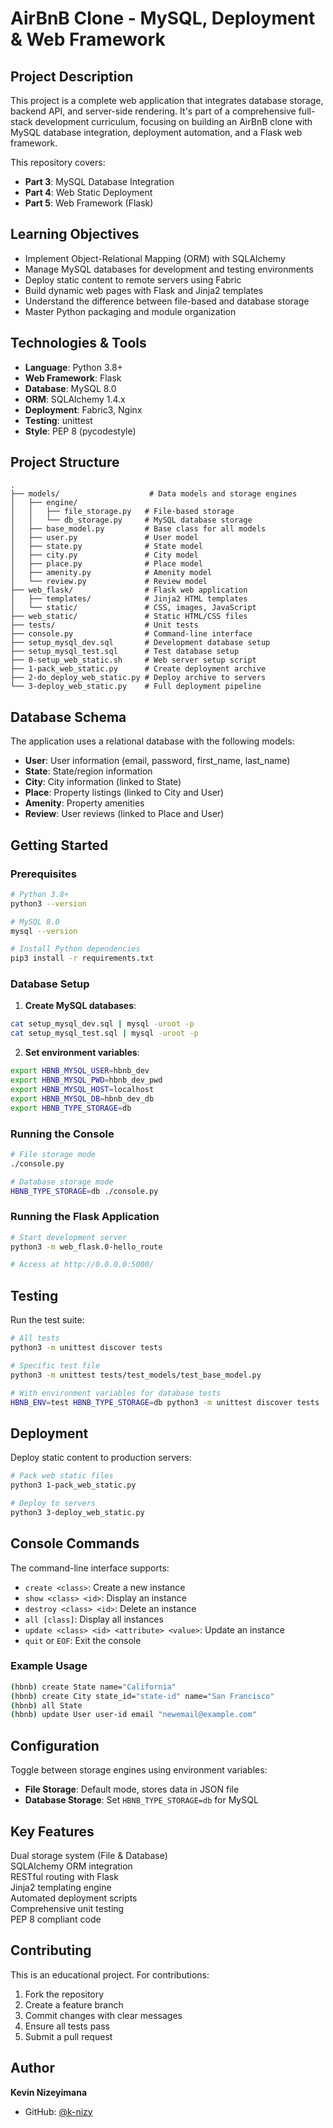 # AirBnB Clone - MySQL, Deployment & Web Framework

## Project Description

This project is a complete web application that integrates database storage, backend API, and server-side rendering. It's part of a comprehensive full-stack development curriculum, focusing on building an AirBnB clone with MySQL database integration, deployment automation, and a Flask web framework.

This repository covers:
- **Part 3**: MySQL Database Integration
- **Part 4**: Web Static Deployment
- **Part 5**: Web Framework (Flask)

##  Learning Objectives

- Implement Object-Relational Mapping (ORM) with SQLAlchemy
- Manage MySQL databases for development and testing environments
- Deploy static content to remote servers using Fabric
- Build dynamic web pages with Flask and Jinja2 templates
- Understand the difference between file-based and database storage
- Master Python packaging and module organization

##  Technologies & Tools

- **Language**: Python 3.8+
- **Web Framework**: Flask
- **Database**: MySQL 8.0
- **ORM**: SQLAlchemy 1.4.x
- **Deployment**: Fabric3, Nginx
- **Testing**: unittest
- **Style**: PEP 8 (pycodestyle)

##  Project Structure

```
.
├── models/                    # Data models and storage engines
│   ├── engine/
│   │   ├── file_storage.py   # File-based storage
│   │   └── db_storage.py     # MySQL database storage
│   ├── base_model.py         # Base class for all models
│   ├── user.py               # User model
│   ├── state.py              # State model
│   ├── city.py               # City model
│   ├── place.py              # Place model
│   ├── amenity.py            # Amenity model
│   └── review.py             # Review model
├── web_flask/                # Flask web application
│   ├── templates/            # Jinja2 HTML templates
│   └── static/               # CSS, images, JavaScript
├── web_static/               # Static HTML/CSS files
├── tests/                    # Unit tests
├── console.py                # Command-line interface
├── setup_mysql_dev.sql       # Development database setup
├── setup_mysql_test.sql      # Test database setup
├── 0-setup_web_static.sh     # Web server setup script
├── 1-pack_web_static.py      # Create deployment archive
├── 2-do_deploy_web_static.py # Deploy archive to servers
└── 3-deploy_web_static.py    # Full deployment pipeline
```

##  Database Schema

The application uses a relational database with the following models:

- **User**: User information (email, password, first_name, last_name)
- **State**: State/region information
- **City**: City information (linked to State)
- **Place**: Property listings (linked to City and User)
- **Amenity**: Property amenities
- **Review**: User reviews (linked to Place and User)

##  Getting Started

### Prerequisites

```bash
# Python 3.8+
python3 --version

# MySQL 8.0
mysql --version

# Install Python dependencies
pip3 install -r requirements.txt
```

### Database Setup

1. **Create MySQL databases**:
```bash
cat setup_mysql_dev.sql | mysql -uroot -p
cat setup_mysql_test.sql | mysql -uroot -p
```

2. **Set environment variables**:
```bash
export HBNB_MYSQL_USER=hbnb_dev
export HBNB_MYSQL_PWD=hbnb_dev_pwd
export HBNB_MYSQL_HOST=localhost
export HBNB_MYSQL_DB=hbnb_dev_db
export HBNB_TYPE_STORAGE=db
```

### Running the Console

```bash
# File storage mode
./console.py

# Database storage mode
HBNB_TYPE_STORAGE=db ./console.py
```

### Running the Flask Application

```bash
# Start development server
python3 -m web_flask.0-hello_route

# Access at http://0.0.0.0:5000/
```

##  Testing

Run the test suite:

```bash
# All tests
python3 -m unittest discover tests

# Specific test file
python3 -m unittest tests/test_models/test_base_model.py

# With environment variables for database tests
HBNB_ENV=test HBNB_TYPE_STORAGE=db python3 -m unittest discover tests
```

##  Deployment

Deploy static content to production servers:

```bash
# Pack web static files
python3 1-pack_web_static.py

# Deploy to servers
python3 3-deploy_web_static.py
```

##  Console Commands

The command-line interface supports:

- `create <class>`: Create a new instance
- `show <class> <id>`: Display an instance
- `destroy <class> <id>`: Delete an instance
- `all [class]`: Display all instances
- `update <class> <id> <attribute> <value>`: Update an instance
- `quit` or `EOF`: Exit the console

### Example Usage

```bash
(hbnb) create State name="California"
(hbnb) create City state_id="state-id" name="San Francisco"
(hbnb) all State
(hbnb) update User user-id email "newemail@example.com"
```

##  Configuration

Toggle between storage engines using environment variables:

- **File Storage**: Default mode, stores data in JSON file
- **Database Storage**: Set `HBNB_TYPE_STORAGE=db` for MySQL

##  Key Features

 Dual storage system (File & Database)  
 SQLAlchemy ORM integration  
 RESTful routing with Flask  
 Jinja2 templating engine  
 Automated deployment scripts  
 Comprehensive unit testing  
 PEP 8 compliant code  

##  Contributing

This is an educational project. For contributions:

1. Fork the repository
2. Create a feature branch
3. Commit changes with clear messages
4. Ensure all tests pass
5. Submit a pull request


##  Author

**Kevin Nizeyimana**
- GitHub: [@k-nizy](https://github.com/k-nizy)
  
